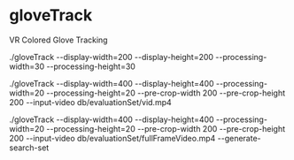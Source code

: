 gloveTrack
==========

VR Colored Glove Tracking

 ./gloveTrack --display-width=200 --display-height=200 --processing-width=30 --processing-height=30

 ./gloveTrack --display-width=400 --display-height=400 --processing-width=20 --processing-height=20 --pre-crop-width 200 --pre-crop-height 200 --input-video db/evaluationSet/vid.mp4

./gloveTrack --display-width=400 --display-height=400 --processing-width=20 --processing-height=20 --pre-crop-width 200 --pre-crop-height 200 --input-video db/evaluationSet/fullFrameVideo.mp4 --generate-search-set

